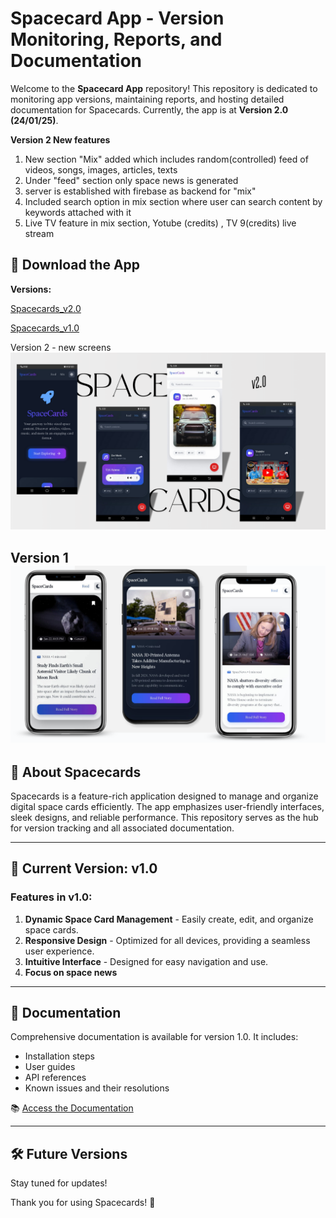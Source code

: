 # Spacecard App - Version Monitoring, Reports, and Documentation

Welcome to the **Spacecard App** repository! This repository is dedicated to monitoring app versions, maintaining reports, and hosting detailed documentation for Spacecards. Currently, the app is at **Version 2.0 (24/01/25)**.

**Version 2 New features**
1. New section "Mix" added which includes random(controlled) feed of videos, songs, images, articles, texts
2. Under "feed" section only space news is generated
3. server is established with firebase as backend for "mix"
4. Included search option in mix section where user can search content by keywords attached with it
5. Live TV feature in mix section, Yotube (credits) , TV 9(credits) live stream

## 📲 Download the App

**Versions:** 

[Spacecards_v2.0](https://github.com/Sushanth-Hebri/Spacecard-App-Versions-CP/raw/main/Spacecards-v2.0/spacecard2.apk)

[Spacecards_v1.0](https://github.com/Sushanth-Hebri/Spacecard-App-Versions-CP/raw/main/Spacecards-v1.0/releases/spacecards-v1.apk)


Version 2 - new screens
![v1](https://github.com/Sushanth-Hebri/Spacecard-App-Versions-CP/blob/main/v2.png)


Version 1 
![v1](https://github.com/Sushanth-Hebri/Spacecard-App-Versions-CP/blob/main/v11.png)
---

## 🚀 About Spacecards
Spacecards is a feature-rich application designed to manage and organize digital space cards efficiently. The app emphasizes user-friendly interfaces, sleek designs, and reliable performance. This repository serves as the hub for version tracking and all associated documentation.

---

## 📝 Current Version: **v1.0**

### Features in v1.0:
1. **Dynamic Space Card Management** - Easily create, edit, and organize space cards.
2. **Responsive Design** - Optimized for all devices, providing a seamless user experience.
3. **Intuitive Interface** - Designed for easy navigation and use.
4. **Focus on space news**

---

## 📄 Documentation

Comprehensive documentation is available for version 1.0. It includes:
- Installation steps
- User guides
- API references
- Known issues and their resolutions

📚 [Access the Documentation](https://github.com/Sushanth-Hebri/Spacecard-App-Versions-CP/blob/main/Explore%20Spacecards%20v1.0%20Features.docx)

---




## 🛠 Future Versions
 Stay tuned for updates!

Thank you for using Spacecards! 🚀

